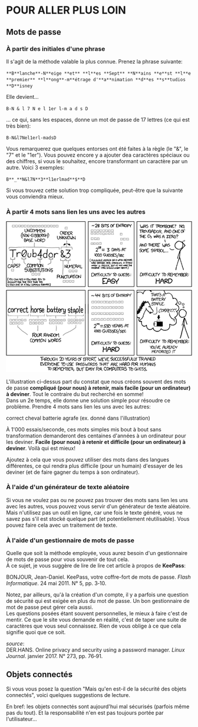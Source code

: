 # POUR ALLER PLUS LOIN

## Mots de passe

### À partir des initiales d'une phrase

Il s'agit de la méthode valable la plus connue. Prenez la phrase suivante:   

`**B**lanche**-N**eige **et** **l**es **Sept** **N**ains **e**st **l**e **premier** **l**ong**-m**étrage d'**a**nimation **d**es **s**tudios **D**isney`

Elle devient...

`B-N & l 7 N e l 1er l-m a d s D`    

... ce qui, sans les espaces, donne un mot de passe de 17 lettres (ce qui est très bien):

`B-N&l7Nel1erl-madsD`    

Vous remarquerez que quelques entorses ont été faites à la règle (le "&", le "7" et le "1er"). Vous pouvez encore y a ajouter dea caractères spéciaux ou des chiffres, si vous le souhaitez, encore transformant un caractère par un autre. Voici 3 exemples:

`B**_**N&l7N**3**l1erlmad**$**D`    

Si vous trouvez cette solution trop compliquée, peut-être que la suivante vous conviendra mieux.


### À partir 4 mots sans lien les uns avec les autres

![Robustesse d'un mot de passe](img/password_strength.png)

L'illustration ci-dessus part du constat que nous créons souvent des mots de passe **compliqué (pour nous) à retenir, mais facile (pour un ordinateur) à deviner**. Tout le contraire du but recherché en somme!   
Dans un 2e temps, elle donne une solution simple pour résoudre ce problème. Prendre 4 mots sans lien les uns avec les autres:

correct cheval batterie agrafe (ex. donné dans l'illustration)

À 1'000 essais/seconde, ces mots simples mis bout à bout sans transformation demanderont des centaines d'années à un ordinateur pour les deviner. **Facile (pour nous) à retenir et difficile (pour un ordinateur) à deviner**. Voilà qui est mieux!

Ajoutez à cela que vous pouvez utiliser des mots dans des langues différentes, ce qui rendra plus difficile (pour un humain) d'essayer de les deviner (et de faire gagner du temps à son ordinateur).


### À l'aide d'un générateur de texte aléatoire

Si vous ne voulez pas ou ne pouvez pas trouver des mots sans lien les uns avec les autres, vous pouvez vous servir d'un générateur de texte aléatoire.   
Mais n'utilisez pas un outil en ligne, car une fois le texte généré, vous ne savez pas s'il est stocké quelque part (et potentiellement réutilisable). Vous pouvez faire cela avec un traitement de texte.

### À l'aide d'un gestionnaire de mots de passe

Quelle que soit la méthode employée, vous aurez besoin d'un gestionnaire de mots de passe pour vous souvenir de tout cela.   
À ce sujet, je vous suggère de lire de lire cet article à propos de **KeePass**:   

BONJOUR, Jean-Daniel. KeePass, votre coffre-fort de mots de passe. *Flash Informatique*. 24 mai 2011. N° 5, pp. 3‑10. 

Notez, par ailleurs, qu'à la création d'un compte, il y a parfois une question de sécurité qui est exigée en plus du mot de passe. Un bon gestionnaire de mot de passe peut gérer cela aussi.   
Les questions posées étant souvent personnelles, le mieux à faire c'est de mentir. Ce que le site vous demande en réalité, c'est de taper une suite de caractères que vous seul connaissez. Rien de vous oblige à ce que cela signifie quoi que ce soit.

*source*:   
DER.HANS. Online privacy and security using a password manager. *Linux Journal*. janvier 2017. N° 273, pp. 76‑91. 


## Objets connectés

Si vous vous posez la question "Mais qu'en est-il de la sécurité des objets connectés", voici quelques suggestions de lecture.   





En bref: les objets connectés sont aujourd'hui mal sécurisés (parfois même pas du tout). Et la responsabilité n'en est pas toujours portée par l'utilisateur...
